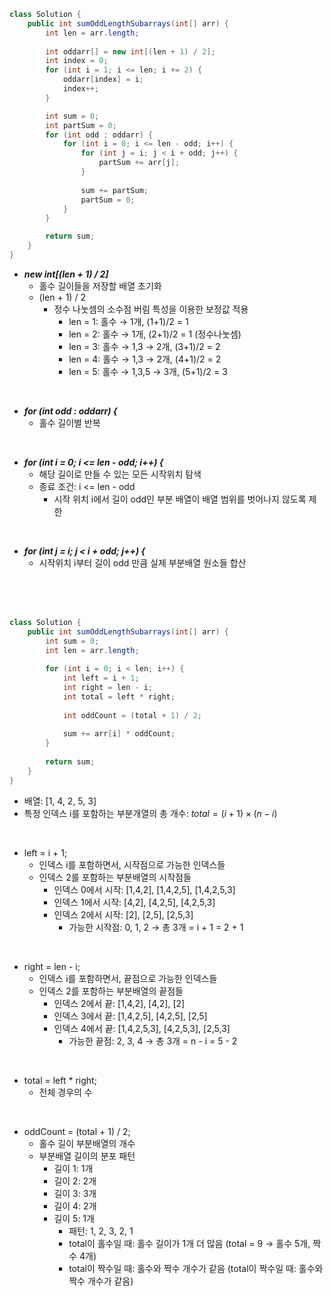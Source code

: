 ```java
class Solution {
    public int sumOddLengthSubarrays(int[] arr) {
        int len = arr.length;
        
        int oddarr[] = new int[(len + 1) / 2];
        int index = 0;
        for (int i = 1; i <= len; i += 2) {
            oddarr[index] = i;
            index++;
        }

        int sum = 0;
        int partSum = 0;
        for (int odd : oddarr) {
            for (int i = 0; i <= len - odd; i++) {
                for (int j = i; j < i + odd; j++) {
                    partSum += arr[j];
                }
                
                sum += partSum;
                partSum = 0;
            }
        }

        return sum;
    }
}
```

- ***new int[(len + 1) / 2]***
  - 홀수 길이들을 저장할 배열 초기화
  - (len + 1) / 2
    - 정수 나눗셈의 소수점 버림 특성을 이용한 보정값 적용  
      - len = 1: 홀수 → 1개, (1+1)/2 = 1  
      - len = 2: 홀수 → 1개, (2+1)/2 = 1 (정수나눗셈)    
      - len = 3: 홀수 → 1,3 → 2개, (3+1)/2 = 2  
      - len = 4: 홀수 → 1,3 → 2개, (4+1)/2 = 2  
      - len = 5: 홀수 → 1,3,5 → 3개, (5+1)/2 = 3  

<br/>

- ***for (int odd : oddarr) {***
  - 홀수 길이별 반복

<br/>

- ***for (int i = 0; i <= len - odd; i++) {***
  - 해당 길이로 만들 수 있는 모든 시작위치 탐색
  - 종료 조건: i <= len - odd
    - 시작 위치 i에서 길이 odd인 부분 배열이 배열 범위를 벗어나지 않도록 제한

<br/>

- ***for (int j = i; j < i + odd; j++) {***
  - 시작위치 i부터 길이 odd 만큼 실제 부분배열 원소들 합산

<br/>
<br/>
<br/>

```java
class Solution {
    public int sumOddLengthSubarrays(int[] arr) {
        int sum = 0;
        int len = arr.length;
        
        for (int i = 0; i < len; i++) {
            int left = i + 1;        
            int right = len - i;       
            int total = left * right; 
            
            int oddCount = (total + 1) / 2;
            
            sum += arr[i] * oddCount;
        }
        
        return sum;
    }
}
```
- 배열: [1, 4, 2, 5, 3]
- 특정 인덱스 i를 포함하는 부분개열의 총 개수: $total = (i + 1) × (n - i)$

<br/>

- left = i + 1;
  - 인덱스 i를 포함하면서, 시작점으로 가능한 인덱스들
  - 인덱스 2를 포함하는 부분배열의 시작점들
    - 인덱스 0에서 시작: [1,4,2], [1,4,2,5], [1,4,2,5,3]
    - 인덱스 1에서 시작: [4,2], [4,2,5], [4,2,5,3]
    - 인덱스 2에서 시작: [2], [2,5], [2,5,3]
      - 가능한 시작점: 0, 1, 2 → 총 3개 = i + 1 = 2 + 1

<br/>

- right = len - i;
  - 인덱스 i를 포함하면서, 끝점으로 가능한 인덱스들
  - 인덱스 2를 포함하는 부분배열의 끝점들
    - 인덱스 2에서 끝: [1,4,2], [4,2], [2]
    - 인덱스 3에서 끝: [1,4,2,5], [4,2,5], [2,5]
    - 인덱스 4에서 끝: [1,4,2,5,3], [4,2,5,3], [2,5,3]
      - 가능한 끝점: 2, 3, 4 → 총 3개 = n - i = 5 - 2

<br/>

- total = left * right;
  - 전체 경우의 수

<br/>

- oddCount = (total + 1) / 2;
  - 홀수 길이 부분배열의 개수
  - 부분배열 길이의 분포 패턴
    - 길이 1: 1개
    - 길이 2: 2개  
    - 길이 3: 3개
    - 길이 4: 2개
    - 길이 5: 1개
      - 패턴: 1, 2, 3, 2, 1 
      - total이 홀수일 때: 홀수 길이가 1개 더 많음 (total = 9 → 홀수 5개, 짝수 4개)
      - total이 짝수일 때: 홀수와 짝수 개수가 같음 (total이 짝수일 때: 홀수와 짝수 개수가 같음)